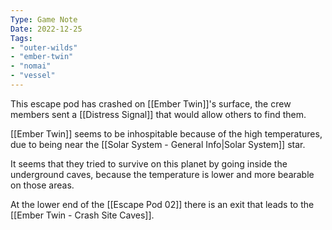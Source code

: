 ```yaml
---
Type: Game Note
Date: 2022-12-25
Tags:
- "outer-wilds"
- "ember-twin"
- "nomai"
- "vessel"
---
```

This escape pod has crashed on [[Ember Twin]]'s surface, the crew members sent a [[Distress Signal]] that would allow others to find them.

[[Ember Twin]] seems to be inhospitable because of the high temperatures, due to being near the [[Solar System - General Info|Solar System]] star.

It seems that they tried to survive on this planet by going inside the underground caves, because the temperature is lower and more bearable on those areas.

At the lower end of the [[Escape Pod 02]] there is an exit that leads to the [[Ember Twin - Crash Site Caves]].